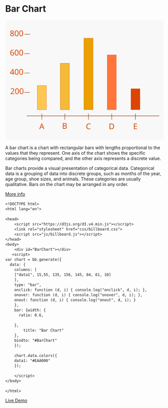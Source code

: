 # Bar Chart

![image](assets/image.svg)

A bar chart is a chart with rectangular bars with lengths proportional to the values that they represent.  One axis of the chart shows the specific categories being compared, and the other axis represents a discrete value.

Bar charts provide a visual presentation of categorical data. Categorical data is a grouping of data into discrete groups, such as months of the year, age group, shoe sizes, and animals. These categories are usually qualitative. Bars on the chart may be arranged in any order.

[More info](http://datavizproject.com/data-type/bar-chart/)


    <!DOCTYPE html>
    <html lang="en">
    
    <head> 
        <script src="https://d3js.org/d3.v4.min.js"></script>
        <link rel="stylesheet" href="css/billboard.css">
        <script src="js/billboard.js"></script>    
    </head>
    <body>
        <div id="BarChart"></div>
       <script>
    var chart = bb.generate({
      data: {
        columns: [
    	["data1", 15,55, 135, 156, 145, 84, 61, 10]
        ],
        type: "bar",
        onclick: function (d, i) { console.log("onclick", d, i); },
        onover: function (d, i) { console.log("onover", d, i); },
        onout: function (d, i) { console.log("onout", d, i); }
        },       
        bar: {width: {
          ratio: 0.6,
         
        },
            title: "Bar Chart"
        },
        bindto: "#BarChart"
        });
    
        chart.data.colors({
        data1: "#EAA000"
        });
    
        </script>
    </body>
    
    </html>

[Live Demo](index.html)